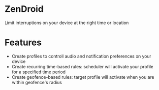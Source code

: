 # ZenDroid
Limit interruptions on your device at the right time or location
# Features
- Create profiles to controll audio and notification preferences on your device
- Create recurring time-based rules: scheduler will activate your profile for a specified time period 
- Create geofence-based rules: target profile will activate when you are within geofence's radius

